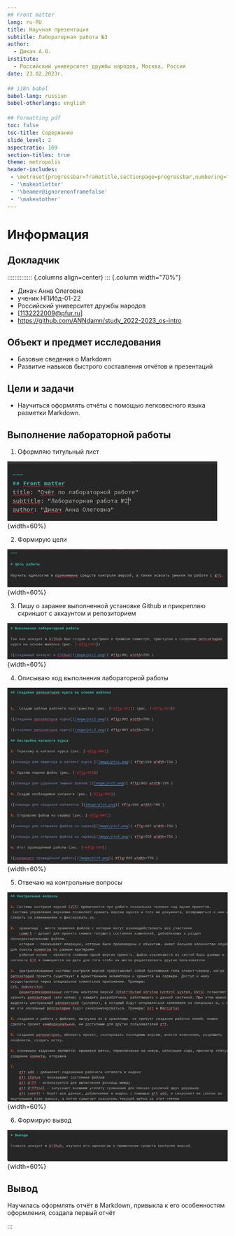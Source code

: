```yaml
---
## Front matter
lang: ru-RU
title: Научная презентация
subtitle: Лабораторная работа №3
author:
  - Дикач А.О.
institute:
  - Российский университет дружбы народов, Москва, Россия
date: 23.02.2023г.

## i18n babel
babel-lang: russian
babel-otherlangs: english

## Formatting pdf
toc: false
toc-title: Содержание
slide_level: 2
aspectratio: 169
section-titles: true
theme: metropolis
header-includes:
 - \metroset{progressbar=frametitle,sectionpage=progressbar,numbering=fraction}
 - '\makeatletter'
 - '\beamer@ignorenonframefalse'
 - '\makeatother'
---
```


# Информация

## Докладчик

:::::::::::::: {.columns align=center}
::: {.column width="70%"}

  * Дикач Анна Олеговна
  * ученик НПИбд-01-22
  * Российский университет дружбы народов
  * [1132222009@pfur.ru]
  * <https://github.com/ANNdamn/study_2022-2023_os-intro>

## Объект и предмет исследования

- Базовые сведения о Markdown
- Развитие навыков быстрого составления отчётов и презентаций

## Цели и задачи

- Научиться оформлять отчёты с помощью легковесного языка разметки Markdown.

## Выполнение лабораторной работы 

1. Оформляю титульный лист 

![оформление титульного листа](image/pic1.png){width=60%}

2. Формирую цели

![формулировка целей](image/pic2.png){width=60%}

3. Пишу о заранее выполненной установке Github и прикрепляю скриншот с аккаунтом и репозиторием 

![скриншот Git](image/pic3.png){width=60%}

4. Описываю ход выполнения лабораторной работы 

![описание лабораторной работы](image/pic4.png){width=60%}

5. Отвечаю на контрольные вопросы 

![ответ на контрольные вопросы](image/pic5.png){width=60%}

6. Формирую вывод 

![вывод](image/pic6.png){width=60%}

## Вывод 

Научилась оформлять отчёт в Markdown, привыкла к его особенностям оформления, создала первый отчёт

:::

